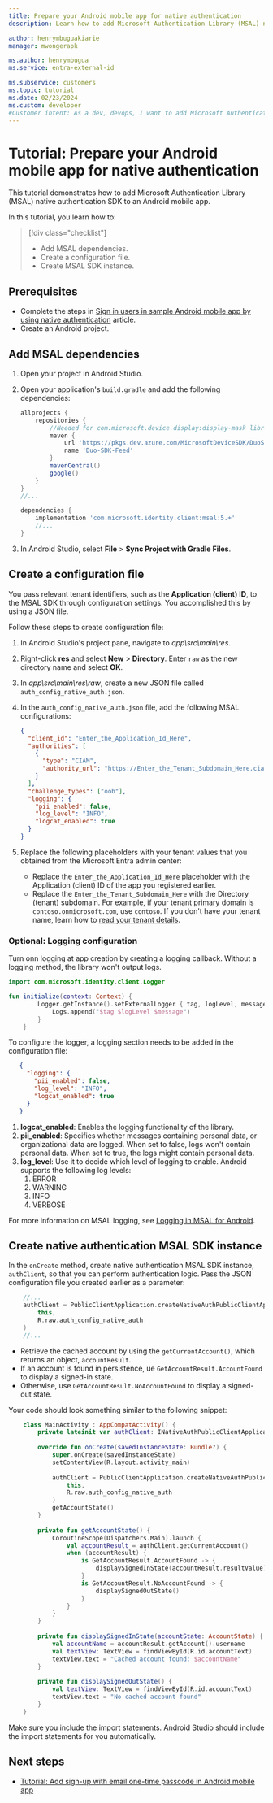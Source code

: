 ```yaml
---
title: Prepare your Android mobile app for native authentication 
description: Learn how to add Microsoft Authentication Library (MSAL) native auth SDK framework to your Android app.

author: henrymbuguakiarie
manager: mwongerapk

ms.author: henrymbugua
ms.service: entra-external-id

ms.subservice: customers
ms.topic: tutorial
ms.date: 02/23/2024
ms.custom: developer
#Customer intent: As a dev, devops, I want to add Microsoft Authentication Library (MSAL) native authentication SDK to my Android mobile app so that I can sign-in users.
---
```


# Tutorial: Prepare your Android mobile app for native authentication  

This tutorial demonstrates how to add Microsoft Authentication Library (MSAL) native authentication SDK to an Android mobile app.   
 
In this tutorial, you learn how to: 

> [!div class="checklist"]
> 
> - Add MSAL dependencies. 
> - Create a configuration file.  
> - Create MSAL SDK instance.  
 
## Prerequisites  
 
- Complete the steps in [Sign in users in sample Android mobile app by using native authentication](how-to-run-native-authentication-sample-android-app.md) article. 
- Create an Android project. 
 
## Add MSAL dependencies  
 
1. Open your project in Android Studio.    
 
1. Open your application's `build.gradle` and add the following dependencies:   

    ```gradle 
    allprojects {
        repositories {
            //Needed for com.microsoft.device.display:display-mask library
            maven {
                url 'https://pkgs.dev.azure.com/MicrosoftDeviceSDK/DuoSDK-Public/_packaging/Duo-SDK-Feed/maven/v1'
                name 'Duo-SDK-Feed'
            }
            mavenCentral()
            google()
        }
    }
    //...
    
    dependencies { 
        implementation 'com.microsoft.identity.client:msal:5.+'
        //...
    }
    ```
 
1. In Android Studio, select **File** > **Sync Project with Gradle Files**.  
 
## Create a configuration file 
 
You pass relevant tenant identifiers, such as the **Application (client) ID**, to the MSAL SDK through configuration settings. You accomplished this by using a JSON file.  
 
Follow these steps to create configuration file:  
 
1. In Android Studio's project pane, navigate to *app\src\main\res*.  
1. Right-click **res** and select **New** > **Directory**. Enter `raw` as the new directory name and select **OK**.  
1. In *app\src\main\res\raw*, create a new JSON file called `auth_config_native_auth.json`.  
1. In the `auth_config_native_auth.json` file, add the following MSAL configurations: 
 
   ```json 
   { 
     "client_id": "Enter_the_Application_Id_Here", 
     "authorities": [ 
       { 
         "type": "CIAM", 
         "authority_url": "https://Enter_the_Tenant_Subdomain_Here.ciamlogin.com/Enter_the_Tenant_Subdomain_Here.onmicrosoft.com/" 
       } 
     ], 
     "challenge_types": ["oob"], 
     "logging": { 
       "pii_enabled": false, 
       "log_level": "INFO", 
       "logcat_enabled": true 
     } 
   } 
   ``` 
 
1. Replace the following placeholders with your tenant values that you obtained from the Microsoft Entra admin center:  
 
   - Replace the `Enter_the_Application_Id_Here` placeholder with the Application (client) ID of the app you registered earlier.   
   - Replace the `Enter_the_Tenant_Subdomain_Here` with the Directory (tenant) subdomain. For example, if your tenant primary domain is `contoso.onmicrosoft.com`, use `contoso`. If you don't have your tenant name, learn how to [read your tenant details](how-to-create-customer-tenant-portal.md#get-the-customer-tenant-details).  

### Optional: Logging configuration 

Turn onn logging at app creation by creating a logging callback. Without a logging method, the library won't output logs. 

```kotlin 
import com.microsoft.identity.client.Logger

fun initialize(context: Context) {
        Logger.getInstance().setExternalLogger { tag, logLevel, message, containsPII ->
            Logs.append("$tag $logLevel $message")
        }
    }
```
To configure the logger, a logging section needs to be added in the configuration file: 

```json 
   { 
     "logging": { 
       "pii_enabled": false, 
       "log_level": "INFO", 
       "logcat_enabled": true 
     } 
   } 
   ``` 

1. **logcat_enabled**: Enables the logging functionality of the library. 
2. **pii_enabled**: Specifies whether messages containing personal data, or organizational data are logged. When set to false, logs won't contain personal data. When set to true, the logs might contain personal data. 
3. **log_level**: Use it to decide which level of logging to enable. Android supports the following log levels: 
   1. ERROR 
   2. WARNING
   3. INFO
   4. VERBOSE
   
For more information on MSAL logging, see [Logging in MSAL for Android](/entra/identity-platform/msal-logging-android).  
 
## Create native authentication MSAL SDK instance
 
In the `onCreate` method, create native authentication MSAL SDK instance, `authClient`, so that you can perform authentication logic. Pass the JSON configuration file you created earlier as a parameter:

```kotlin
    //...
    authClient = PublicClientApplication.createNativeAuthPublicClientApplication( 
        this, 
        R.raw.auth_config_native_auth 
    )
    //...
```
 
- Retrieve the cached account by using the `getCurrentAccount()`, which returns an object, `accountResult`. 
- If an account is found in persistence, ue `GetAccountResult.AccountFound` to display a signed-in state.
- Otherwise, use `GetAccountResult.NoAccountFound` to display a signed-out state. 
 
Your code should look something similar to the following snippet:  
 
```kotlin 
    class MainActivity : AppCompatActivity() { 
        private lateinit var authClient: INativeAuthPublicClientApplication 
 
        override fun onCreate(savedInstanceState: Bundle?) { 
            super.onCreate(savedInstanceState) 
            setContentView(R.layout.activity_main) 
 
            authClient = PublicClientApplication.createNativeAuthPublicClientApplication( 
                this, 
                R.raw.auth_config_native_auth 
            ) 
            getAccountState() 
        } 
 
        private fun getAccountState() {
            CoroutineScope(Dispatchers.Main).launch {
                val accountResult = authClient.getCurrentAccount()
                when (accountResult) {
                    is GetAccountResult.AccountFound -> {
                        displaySignedInState(accountResult.resultValue)
                    }
                    is GetAccountResult.NoAccountFound -> {
                        displaySignedOutState()
                    }
                }
            }
        } 
 
        private fun displaySignedInState(accountState: AccountState) { 
            val accountName = accountResult.getAccount().username 
            val textView: TextView = findViewById(R.id.accountText) 
            textView.text = "Cached account found: $accountName" 
        } 
 
        private fun displaySignedOutState() { 
            val textView: TextView = findViewById(R.id.accountText) 
            textView.text = "No cached account found" 
        } 
    } 
``` 
 
Make sure you include the import statements. Android Studio should include the import statements for you automatically.
 
## Next steps  
 
- [Tutorial: Add sign-up with email one-time passcode in Android mobile app](tutorial-native-authentication-android-sign-up.md) 
